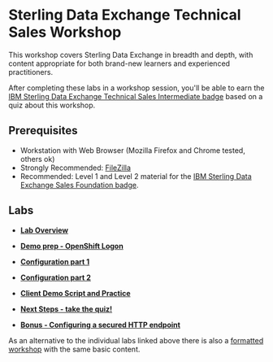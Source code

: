# Sterling Data Exchange Technical Sales Workshop

This workshop covers Sterling Data Exchange in breadth and depth, with content appropriate for both brand-new learners and experienced practitioners.

After completing these labs in a workshop session, you'll be able to earn the [IBM Sterling Data Exchange Technical Sales Intermediate badge](https://www.credly.com/org/ibm/badge/ibm-sterling-data-exchange-technical-sales-intermediate) based on a quiz about this workshop.

## Prerequisites

- Workstation with Web Browser (Mozilla Firefox and Chrome tested, others ok)
- Strongly Recommended: [FileZilla](https://filezilla-project.org/)
- Recommended: Level 1 and Level 2 material for the [IBM Sterling Data Exchange Sales Foundation badge](https://www.credly.com/org/ibm/badge/ibm-sterling-data-exchange-sales-foundation).

## Labs

- **[Lab Overview](docs/Overview.md)**

- **[Demo prep - OpenShift Logon](docs/DemoPreparation-OCPlogon.md)**

- **[Configuration part 1](docs/ConfigurationPart1.md)**

- **[Configuration part 2](docs/ConfigurationPart2.md)**

- **[Client Demo Script and Practice](docs/ClientDemonstration.md)**

- **[Next Steps - take the quiz!](docs/NextSteps.md)**

- **[Bonus - Configuring a secured HTTP endpoint](docs/HTTPAdapter.md)**

As an alternative to the individual labs linked above there is also a [formatted workshop](https://timroster.github.io/SalesEnablement-SterlingDataExchange-L3/) with the same basic content.
